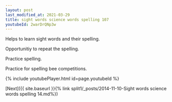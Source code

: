 ```yaml
---
layout: post
last_modified_at: 2021-03-29
title: sight words science words spelling 107
youtubeId: 2warDrQNp3w
---
```

 
 
Helps to learn sight words and their spelling.

Opportunitiy to repeat the spelling. 

Practice spelling. 
 
Practice for spelling bee competitions. 
 
{% include youtubePlayer.html id=page.youtubeId %}
 
 

[Next]({{ site.baseurl }}{% link  split1/_posts/2014-11-10-Sight words science words spelling 14.md%})
 
